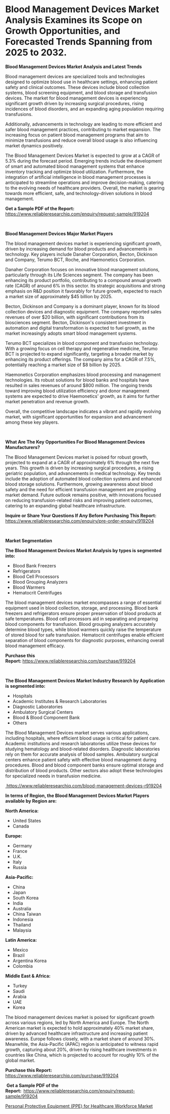<p><h1>Blood Management Devices Market Analysis Examines its Scope on Growth Opportunities, and Forecasted Trends Spanning from 2025 to 2032.</h1></p><p><strong>Blood Management Devices Market Analysis and Latest Trends</strong></p>
<p><p>Blood management devices are specialized tools and technologies designed to optimize blood use in healthcare settings, enhancing patient safety and clinical outcomes. These devices include blood collection systems, blood screening equipment, and blood storage and transfusion devices. The market for blood management devices is experiencing significant growth driven by increasing surgical procedures, rising incidences of blood disorders, and an expanding aging population requiring transfusions.</p><p>Additionally, advancements in technology are leading to more efficient and safer blood management practices, contributing to market expansion. The increasing focus on patient blood management programs that aim to minimize transfusions and reduce overall blood usage is also influencing market dynamics positively. </p><p>The Blood Management Devices Market is expected to grow at a CAGR of 5.3% during the forecast period. Emerging trends include the development of smart and automated blood management systems that enhance inventory tracking and optimize blood utilization. Furthermore, the integration of artificial intelligence in blood management processes is anticipated to streamline operations and improve decision-making, catering to the evolving needs of healthcare providers. Overall, the market is gearing towards more efficient, safe, and technology-driven solutions in blood management.</p></p>
<p><strong>Get a Sample PDF of the Report:&nbsp;</strong> <a href="https://www.reliableresearchiq.com/enquiry/request-sample/919204?utm_campaign=2269&utm_medium=2&utm_source=Github&utm_content=ia&utm_term=04032025&utm_id=blood-management-devices">https://www.reliableresearchiq.com/enquiry/request-sample/919204</a></p>
<p>&nbsp;</p>
<p><strong>Blood Management Devices Major Market Players</strong></p>
<p><p>The blood management devices market is experiencing significant growth, driven by increasing demand for blood products and advancements in technology. Key players include Danaher Corporation, Becton, Dickinson and Company, Terumo BCT, Roche, and Haemonetics Corporation.</p><p>Danaher Corporation focuses on innovative blood management solutions, particularly through its Life Sciences segment. The company has been enhancing its product portfolio, contributing to a compound annual growth rate (CAGR) of around 6% in this sector. Its strategic acquisitions and strong emphasis on R&D position it favorably for future growth, expected to reach a market size of approximately $45 billion by 2025.</p><p>Becton, Dickinson and Company is a dominant player, known for its blood collection devices and diagnostic equipment. The company reported sales revenues of over $20 billion, with significant contributions from its biosciences segment. Becton, Dickinson's consistent investment in automation and digital transformation is expected to fuel growth, as the market increasingly adopts smart blood management systems.</p><p>Terumo BCT specializes in blood component and transfusion technology. With a growing focus on cell therapy and regenerative medicine, Terumo BCT is projected to expand significantly, targeting a broader market by enhancing its product offerings. The company aims for a CAGR of 7.5%, potentially reaching a market size of $8 billion by 2025.</p><p>Haemonetics Corporation emphasizes blood processing and management technologies. Its robust solutions for blood banks and hospitals have resulted in sales revenues of around $800 million. The ongoing trends toward improving blood utilization efficiency and donor management systems are expected to drive Haemonetics' growth, as it aims for further market penetration and revenue growth.</p><p>Overall, the competitive landscape indicates a vibrant and rapidly evolving market, with significant opportunities for expansion and advancement among these key players.</p></p>
<p>&nbsp;</p>
<p><strong>What Are The Key Opportunities For Blood Management Devices Manufacturers?</strong></p>
<p><p>The Blood Management Devices market is poised for robust growth, projected to expand at a CAGR of approximately 6% through the next five years. This growth is driven by increasing surgical procedures, a rising geriatric population, and advancements in medical technology. Key trends include the adoption of automated blood collection systems and enhanced blood storage solutions. Furthermore, growing awareness about blood safety and the need for efficient transfusion management are propelling market demand. Future outlook remains positive, with innovations focused on reducing transfusion-related risks and improving patient outcomes, catering to an expanding global healthcare infrastructure.</p></p>
<p><strong>Inquire or Share Your Questions If Any Before Purchasing This Report:</strong> <a href="https://www.reliableresearchiq.com/enquiry/pre-order-enquiry/919204?utm_campaign=2269&utm_medium=2&utm_source=Github&utm_content=ia&utm_term=04032025&utm_id=blood-management-devices">https://www.reliableresearchiq.com/enquiry/pre-order-enquiry/919204</a></p>
<p>&nbsp;</p>
<p><strong>Market Segmentation</strong></p>
<p><strong>The Blood Management Devices Market Analysis by types is segmented into:</strong></p>
<p><ul><li>Blood Bank Freezers</li><li>Refrigerators</li><li>Blood Cell Processors</li><li>Blood Grouping Analyzers</li><li>Blood Warmers</li><li>Hematocrit Centrifuges</li></ul></p>
<p><p>The blood management devices market encompasses a range of essential equipment used in blood collection, storage, and processing. Blood bank freezers and refrigerators ensure proper preservation of blood products at safe temperatures. Blood cell processors aid in separating and preparing blood components for transfusion. Blood grouping analyzers accurately determine blood types, while blood warmers quickly raise the temperature of stored blood for safe transfusion. Hematocrit centrifuges enable efficient separation of blood components for diagnostic purposes, enhancing overall blood management efficacy.</p></p>
<p><strong>Purchase this Report:&nbsp;</strong><a href="https://www.reliableresearchiq.com/purchase/919204?utm_campaign=2269&utm_medium=2&utm_source=Github&utm_content=ia&utm_term=04032025&utm_id=blood-management-devices">https://www.reliableresearchiq.com/purchase/919204</a></p>
<p>&nbsp;</p>
<p><strong>The Blood Management Devices Market Industry Research by Application is segmented into:</strong></p>
<p><ul><li>Hospitals</li><li>Academic Institutes & Research Laboratories</li><li>Diagnostic Laboratories</li><li>Ambulatory Surgical Centers</li><li>Blood & Blood Component Bank</li><li>Others</li></ul></p>
<p><p>The Blood Management Devices market serves various applications, including hospitals, where efficient blood usage is critical for patient care. Academic institutions and research laboratories utilize these devices for studying hematology and blood-related disorders. Diagnostic laboratories rely on them for accurate analysis of blood samples. Ambulatory surgical centers enhance patient safety with effective blood management during procedures. Blood and blood component banks ensure optimal storage and distribution of blood products. Other sectors also adopt these technologies for specialized needs in transfusion medicine.</p></p>
<p><a href="https://www.reliableresearchiq.com/blood-management-devices-r919204?utm_campaign=2269&utm_medium=2&utm_source=Github&utm_content=ia&utm_term=04032025&utm_id=blood-management-devices">&nbsp;https://www.reliableresearchiq.com/blood-management-devices-r919204</a></p>
<p><strong>In terms of Region, the Blood Management Devices Market Players available by Region are:</strong></p>
<p>
    <p> <strong> North America: </strong>
        <ul>
            <li>United States</li>
            <li>Canada</li>
        </ul>
        </p> 
    <p> <strong> Europe: </strong>
        <ul>
            <li>Germany</li>
            <li>France</li>
            <li>U.K.</li>
            <li>Italy</li>
            <li>Russia</li>
        </ul>
        </p> 
    <p> <strong> Asia-Pacific: </strong>
        <ul>
            <li>China</li>
            <li>Japan</li>
            <li>South Korea</li>
            <li>India</li>
            <li>Australia</li>
            <li>China Taiwan</li>
            <li>Indonesia</li>
            <li>Thailand</li>
            <li>Malaysia</li>
        </ul>
        </p> 
    <p> <strong> Latin America: </strong>
        <ul>
            <li>Mexico</li>
            <li>Brazil</li>
            <li>Argentina Korea</li>
            <li>Colombia</li>
        </ul>
        </p> 
    <p> <strong> Middle East & Africa: </strong>
        <ul>
            <li>Turkey</li>
            <li>Saudi</li>
            <li>Arabia</li>
            <li>UAE</li>
            <li>Korea</li>
        </ul>
    </p>
    </p>
<p><p>The blood management devices market is poised for significant growth across various regions, led by North America and Europe. The North American market is expected to hold approximately 40% market share, driven by advanced healthcare infrastructure and increasing patient awareness. Europe follows closely, with a market share of around 30%. Meanwhile, the Asia-Pacific (APAC) region is anticipated to witness rapid growth, capturing about 20%, driven by rising healthcare investments in countries like China, which is projected to account for roughly 10% of the global market.</p></p>
<p><strong>Purchase this Report: </strong><a href="https://www.reliableresearchiq.com/purchase/919204?utm_campaign=2269&utm_medium=2&utm_source=Github&utm_content=ia&utm_term=04032025&utm_id=blood-management-devices">https://www.reliableresearchiq.com/purchase/919204</a></p>
<p>&nbsp;<strong>Get a Sample PDF of the Report:&nbsp;&nbsp;</strong><a href="https://www.reliableresearchiq.com/enquiry/request-sample/919204?utm_campaign=2269&utm_medium=2&utm_source=Github&utm_content=ia&utm_term=04032025&utm_id=blood-management-devices">https://www.reliableresearchiq.com/enquiry/request-sample/919204</a></p>
<p><strong></strong></p>
<p><p><a href="https://github.com/shondapmbau/Market-Research-Report-List-1/blob/main/personal-protective-equipment-ppe-for-healthcare-workforce-market.md?utm_campaign=2269&utm_medium=2&utm_source=Github&utm_content=ia&utm_term=04032025&utm_id=blood-management-devices">Personal Protective Equipment (PPE) for Healthcare Workforce Market</a></p></p>